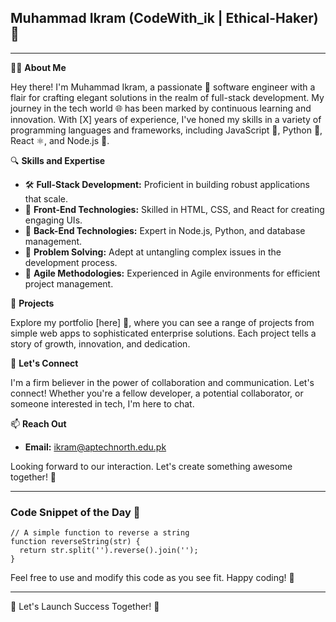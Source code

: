## Muhammad Ikram (CodeWith_ik | Ethical-Haker)🚀

---

👨‍💻 **About Me**

Hey there! I'm Muhammad Ikram, a passionate 🎯 software engineer with a flair for crafting elegant solutions in the realm of full-stack development. My journey in the tech world 🌐 has been marked by continuous learning and innovation. With [X] years of experience, I've honed my skills in a variety of programming languages and frameworks, including JavaScript 🌟, Python 🐍, React ⚛️, and Node.js 🌳.

🔍 **Skills and Expertise**

- 🛠️ **Full-Stack Development:** Proficient in building robust applications that scale.
- 🎨 **Front-End Technologies:** Skilled in HTML, CSS, and React for creating engaging UIs.
- 📡 **Back-End Technologies:** Expert in Node.js, Python, and database management.
- 🧩 **Problem Solving:** Adept at untangling complex issues in the development process.
- 🤝 **Agile Methodologies:** Experienced in Agile environments for efficient project management.

🔧 **Projects**

Explore my portfolio [here] 🔗, where you can see a range of projects from simple web apps to sophisticated enterprise solutions. Each project tells a story of growth, innovation, and dedication.

💬 **Let's Connect**

I'm a firm believer in the power of collaboration and communication. Let's connect! Whether you're a fellow developer, a potential collaborator, or someone interested in tech, I'm here to chat.

📫 **Reach Out**

- **Email:** ikram@aptechnorth.edu.pk

Looking forward to our interaction. Let's create something awesome together! 🌟

---

### Code Snippet of the Day 📝

```
// A simple function to reverse a string
function reverseString(str) {
  return str.split('').reverse().join('');
}
```

Feel free to use and modify this code as you see fit. Happy coding! 🎉

---
🚀 Let's Launch Success Together! 🚀
